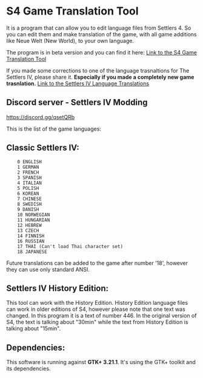 # S4 Game Translation Tool
It is a program that can allow you to edit language files from Settlers 4. So you can edit them and make translation of the game, with all game additions like Neue Welt (New World), to your own language.

The program is in beta version and you can find it here:
[Link to the S4 Game Translation Tool](https://pawex3.blogspot.com/2019/01/the-settlers-iv-game-translation-tool.html)

If you made some corrections to one of the language trasnaltions for The Settlers IV, please share it. **Especially if you made a completely new game trasnlation.**
[Link to the Settlers IV Language Translations](https://github.com/PaweX/Settlers_IV_Language_Translations)

## Discord server - Settlers IV Modding
https://discord.gg/qsetQRb

This is the list of the game languages:

## Classic Settlers IV:

        0 ENGLISH
        1 GERMAN
        2 FRENCH
        3 SPANISH
        4 ITALIAN
        5 POLISH
        6 KOREAN
        7 CHINESE
        8 SWEDISH
        9 DANISH
        10 NORWEGIAN
        11 HUNGARIAN
        12 HEBREW
        13 CZECH
        14 FINNISH
        16 RUSSIAN
        17 THAI (Can't load Thai character set)
        18 JAPANESE
        
Future translations can be added to the game after number '18', however they can use only standard ANSI.
  
## Settlers IV History Edition:

This tool can work with the History Edition.
History Edition language files can work in older editions of S4, however please note that one text was changed. In this program it is a text of number 446. In the original version of S4, the text is talking about "30min" while the text from History Edition is talking about "15min".
        
## Dependencies:
This software is running against **GTK+ 3.21.1**. It's using the GTK+ toolkit and its dependencies.
